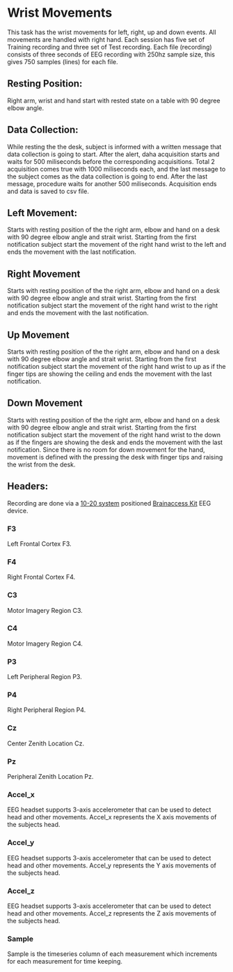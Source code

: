 # Wrist Movements 

This task has the wrist movements for left, right, up and down events. All movements are handled with right hand. Each session has five set of Training recording and three set of Test recording. Each file (recording) consists of three seconds of EEG recording with 250hz sample size, this gives 750 samples (lines) for each file. 

## Resting Position:
Right arm, wrist and hand start with rested state on a table with 90 degree elbow angle. 

## Data Collection:
While resting the the desk, subject is informed with a written message that data collection is going to start. After the alert, daha acquisition starts and waits for 500 miliseconds before the corresponding acquisitions. Total 2 acquisition comes true with 1000 miliseconds each, and the last message to the subject comes as the data collection is going to end. After the last message, procedure waits for another 500 miliseconds. Acquisition ends and data is saved to csv file. 

## Left Movement: 
Starts with resting position of the the right arm, elbow and hand on a desk with 90 degree elbow angle and strait wrist. Starting from the first notification subject start the movement of the right hand wrist to the left and ends the movement with the last notification. 

## Right Movement 
Starts with resting position of the the right arm, elbow and hand on a desk with 90 degree elbow angle and strait wrist. Starting from the first notification subject start the movement of the right hand wrist to the right and ends the movement with the last notification. 

## Up Movement 
Starts with resting position of the the right arm, elbow and hand on a desk with 90 degree elbow angle and strait wrist. Starting from the first notification subject start the movement of the right hand wrist to up as if the finger tips are showing the ceiling and ends the movement with the last notification. 

## Down Movement 
Starts with resting position of the the right arm, elbow and hand on a desk with 90 degree elbow angle and strait wrist. Starting from the first notification subject start the movement of the right hand wrist to the down as if the fingers are showing the desk and ends the movement with the last notification. Since there is no room for down movement for the hand, movement is defined with the pressing the desk with finger tips and raising the wrist from the desk. 

## Headers:

Recording are done via a [10-20 system](https://en.wikipedia.org/wiki/10%E2%80%9320_system_(EEG)) positioned [Brainaccess Kit](https://www.brainaccess.ai/products/brainaccess-standard-kit/) EEG device.

### F3
Left Frontal Cortex F3.

### F4
Right Frontal Cortex F4.

### C3
Motor Imagery Region C3.

### C4
Motor Imagery Region C4.

### P3 
Left Peripheral Region P3.

### P4
Right Peripheral Region P4.

### Cz
Center Zenith Location Cz.

### Pz
Peripheral Zenith Location Pz.

### Accel_x
EEG headset supports 3-axis accelerometer that can be used to detect head and other movements. Accel_x represents the X axis movements of the subjects head. 

### Accel_y
EEG headset supports 3-axis accelerometer that can be used to detect head and other movements. Accel_y represents the Y axis movements of the subjects head. 

### Accel_z
EEG headset supports 3-axis accelerometer that can be used to detect head and other movements. Accel_z represents the Z axis movements of the subjects head. 

### Sample
Sample is the timeseries column of each measurement which increments for each measurement for time keeping. 




